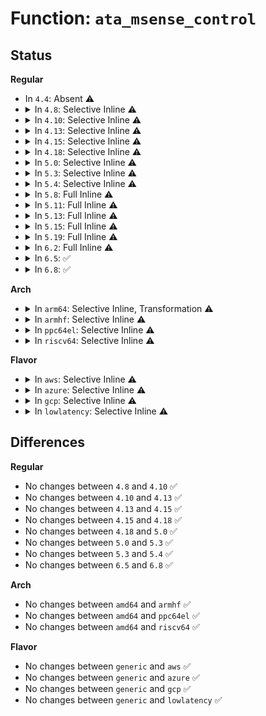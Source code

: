 # Function: <code>ata_msense_control</code>

## Status
<b>Regular</b>
<ul>
<li>
In <code>4.4</code>: Absent ⚠️
</li>
<li>
<details>
<summary>In <code>4.8</code>: Selective Inline ⚠️</summary>

```c
unsigned int ata_msense_control(struct ata_device *dev, u8 *buf, bool changeable);
```

**Collision:** Unique Static

**Inline:** Selective

**Transformation:** False

**Instances:**

```
In drivers/ata/libata-scsi.c (ffffffff8162b340)
Location: drivers/ata/libata-scsi.c:2452
Inline: True
Direct callers:
  - drivers/ata/libata-scsi.c:ata_scsi_mode_select_xlat
  - drivers/ata/libata-scsi.c:ata_scsiop_mode_sense
  - drivers/ata/libata-scsi.c:ata_scsiop_mode_sense
```
**Symbols:**

```
ffffffff8162b340-ffffffff8162b3a0: ata_msense_control (STB_LOCAL)
```
</details>
</li>
<li>
<details>
<summary>In <code>4.10</code>: Selective Inline ⚠️</summary>

```c
unsigned int ata_msense_control(struct ata_device *dev, u8 *buf, bool changeable);
```

**Collision:** Unique Static

**Inline:** Selective

**Transformation:** False

**Instances:**

```
In drivers/ata/libata-scsi.c (ffffffff8165c4e0)
Location: drivers/ata/libata-scsi.c:2533
Inline: True
Direct callers:
  - drivers/ata/libata-scsi.c:ata_scsi_mode_select_xlat
  - drivers/ata/libata-scsi.c:ata_scsiop_mode_sense
  - drivers/ata/libata-scsi.c:ata_scsiop_mode_sense
```
**Symbols:**

```
ffffffff8165c4e0-ffffffff8165c540: ata_msense_control (STB_LOCAL)
```
</details>
</li>
<li>
<details>
<summary>In <code>4.13</code>: Selective Inline ⚠️</summary>

```c
unsigned int ata_msense_control(struct ata_device *dev, u8 *buf, bool changeable);
```

**Collision:** Unique Static

**Inline:** Selective

**Transformation:** False

**Instances:**

```
In drivers/ata/libata-scsi.c (ffffffff81670dd0)
Location: drivers/ata/libata-scsi.c:2512
Inline: True
Direct callers:
  - drivers/ata/libata-scsi.c:ata_scsi_mode_select_xlat
  - drivers/ata/libata-scsi.c:ata_scsiop_mode_sense
  - drivers/ata/libata-scsi.c:ata_scsiop_mode_sense
```
**Symbols:**

```
ffffffff81670dd0-ffffffff81670e30: ata_msense_control (STB_LOCAL)
```
</details>
</li>
<li>
<details>
<summary>In <code>4.15</code>: Selective Inline ⚠️</summary>

```c
unsigned int ata_msense_control(struct ata_device *dev, u8 *buf, bool changeable);
```

**Collision:** Unique Static

**Inline:** Selective

**Transformation:** False

**Instances:**

```
In drivers/ata/libata-scsi.c (ffffffff816da3e0)
Location: drivers/ata/libata-scsi.c:2513
Inline: True
Direct callers:
  - drivers/ata/libata-scsi.c:ata_scsi_mode_select_xlat
  - drivers/ata/libata-scsi.c:ata_scsiop_mode_sense
  - drivers/ata/libata-scsi.c:ata_scsiop_mode_sense
```
**Symbols:**

```
ffffffff816da3e0-ffffffff816da440: ata_msense_control (STB_LOCAL)
```
</details>
</li>
<li>
<details>
<summary>In <code>4.18</code>: Selective Inline ⚠️</summary>

```c
unsigned int ata_msense_control(struct ata_device *dev, u8 *buf, bool changeable);
```

**Collision:** Unique Static

**Inline:** Selective

**Transformation:** False

**Instances:**

```
In drivers/ata/libata-scsi.c (ffffffff817168c0)
Location: drivers/ata/libata-scsi.c:2516
Inline: True
Direct callers:
  - drivers/ata/libata-scsi.c:ata_scsi_mode_select_xlat
  - drivers/ata/libata-scsi.c:ata_scsiop_mode_sense
  - drivers/ata/libata-scsi.c:ata_scsiop_mode_sense
```
**Symbols:**

```
ffffffff817168c0-ffffffff81716929: ata_msense_control (STB_LOCAL)
```
</details>
</li>
<li>
<details>
<summary>In <code>5.0</code>: Selective Inline ⚠️</summary>

```c
unsigned int ata_msense_control(struct ata_device *dev, u8 *buf, bool changeable);
```

**Collision:** Unique Static

**Inline:** Selective

**Transformation:** False

**Instances:**

```
In drivers/ata/libata-scsi.c (ffffffff81738f00)
Location: drivers/ata/libata-scsi.c:2511
Inline: True
Direct callers:
  - drivers/ata/libata-scsi.c:ata_scsi_mode_select_xlat
  - drivers/ata/libata-scsi.c:ata_scsiop_mode_sense
  - drivers/ata/libata-scsi.c:ata_scsiop_mode_sense
```
**Symbols:**

```
ffffffff81738f00-ffffffff81738f69: ata_msense_control (STB_LOCAL)
```
</details>
</li>
<li>
<details>
<summary>In <code>5.3</code>: Selective Inline ⚠️</summary>

```c
unsigned int ata_msense_control(struct ata_device *dev, u8 *buf, bool changeable);
```

**Collision:** Unique Static

**Inline:** Selective

**Transformation:** False

**Instances:**

```
In drivers/ata/libata-scsi.c (ffffffff81774f10)
Location: drivers/ata/libata-scsi.c:2515
Inline: True
Direct callers:
  - drivers/ata/libata-scsi.c:ata_scsi_mode_select_xlat
  - drivers/ata/libata-scsi.c:ata_scsiop_mode_sense
  - drivers/ata/libata-scsi.c:ata_scsiop_mode_sense
```
**Symbols:**

```
ffffffff81774f10-ffffffff81774f79: ata_msense_control (STB_LOCAL)
```
</details>
</li>
<li>
<details>
<summary>In <code>5.4</code>: Selective Inline ⚠️</summary>

```c
unsigned int ata_msense_control(struct ata_device *dev, u8 *buf, bool changeable);
```

**Collision:** Unique Static

**Inline:** Selective

**Transformation:** False

**Instances:**

```
In drivers/ata/libata-scsi.c (ffffffff81798e80)
Location: drivers/ata/libata-scsi.c:2515
Inline: True
Direct callers:
  - drivers/ata/libata-scsi.c:ata_scsi_mode_select_xlat
  - drivers/ata/libata-scsi.c:ata_scsiop_mode_sense
  - drivers/ata/libata-scsi.c:ata_scsiop_mode_sense
```
**Symbols:**

```
ffffffff81798e80-ffffffff81798ee9: ata_msense_control (STB_LOCAL)
```
</details>
</li>
<li>
<details>
<summary>In <code>5.8</code>: Full Inline ⚠️</summary>

**Collision:** Unique Static

**Inline:** Full

**Transformation:** False

**Instances:**

```
In drivers/ata/libata-scsi.c (ffffffff8185db84)
Location: drivers/ata/libata-scsi.c:2227
Inline: True
Inline callers:
  - drivers/ata/libata-scsi.c:ata_scsi_mode_select_xlat
  - drivers/ata/libata-scsi.c:ata_scsi_mode_select_xlat
  - drivers/ata/libata-scsi.c:ata_scsiop_mode_sense
  - drivers/ata/libata-scsi.c:ata_scsiop_mode_sense
  - drivers/ata/libata-scsi.c:ata_scsiop_mode_sense
  - drivers/ata/libata-scsi.c:ata_scsiop_mode_sense
```
</details>
</li>
<li>
<details>
<summary>In <code>5.11</code>: Full Inline ⚠️</summary>

**Collision:** Unique Static

**Inline:** Full

**Transformation:** False

**Instances:**

```
In drivers/ata/libata-scsi.c (ffffffff8186cbf2)
Location: drivers/ata/libata-scsi.c:2227
Inline: True
Inline callers:
  - drivers/ata/libata-scsi.c:ata_scsi_mode_select_xlat
  - drivers/ata/libata-scsi.c:ata_scsi_mode_select_xlat
  - drivers/ata/libata-scsi.c:ata_scsiop_mode_sense
  - drivers/ata/libata-scsi.c:ata_scsiop_mode_sense
  - drivers/ata/libata-scsi.c:ata_scsiop_mode_sense
  - drivers/ata/libata-scsi.c:ata_scsiop_mode_sense
```
</details>
</li>
<li>
<details>
<summary>In <code>5.13</code>: Full Inline ⚠️</summary>

**Collision:** Unique Static

**Inline:** Full

**Transformation:** False

**Instances:**

```
In drivers/ata/libata-scsi.c (ffffffff8184f7c7)
Location: drivers/ata/libata-scsi.c:2223
Inline: True
Inline callers:
  - drivers/ata/libata-scsi.c:ata_scsi_mode_select_xlat
  - drivers/ata/libata-scsi.c:ata_scsi_mode_select_xlat
  - drivers/ata/libata-scsi.c:ata_scsiop_mode_sense
  - drivers/ata/libata-scsi.c:ata_scsiop_mode_sense
  - drivers/ata/libata-scsi.c:ata_scsiop_mode_sense
  - drivers/ata/libata-scsi.c:ata_scsiop_mode_sense
```
</details>
</li>
<li>
<details>
<summary>In <code>5.15</code>: Full Inline ⚠️</summary>

**Collision:** Unique Static

**Inline:** Full

**Transformation:** False

**Instances:**

```
In drivers/ata/libata-scsi.c (ffffffff818dce56)
Location: drivers/ata/libata-scsi.c:2183
Inline: True
Inline callers:
  - drivers/ata/libata-scsi.c:ata_scsi_mode_select_xlat
  - drivers/ata/libata-scsi.c:ata_scsi_mode_select_xlat
  - drivers/ata/libata-scsi.c:ata_scsiop_mode_sense
  - drivers/ata/libata-scsi.c:ata_scsiop_mode_sense
  - drivers/ata/libata-scsi.c:ata_scsiop_mode_sense
  - drivers/ata/libata-scsi.c:ata_scsiop_mode_sense
```
</details>
</li>
<li>
<details>
<summary>In <code>5.19</code>: Full Inline ⚠️</summary>

**Collision:** Unique Static

**Inline:** Full

**Transformation:** False

**Instances:**

```
In drivers/ata/libata-scsi.c (ffffffff81a2d9b0)
Location: drivers/ata/libata-scsi.c:2199
Inline: True
Inline callers:
  - drivers/ata/libata-scsi.c:ata_scsi_mode_select_xlat
  - drivers/ata/libata-scsi.c:ata_scsi_mode_select_xlat
  - drivers/ata/libata-scsi.c:ata_scsiop_mode_sense
  - drivers/ata/libata-scsi.c:ata_scsiop_mode_sense
  - drivers/ata/libata-scsi.c:ata_scsiop_mode_sense
  - drivers/ata/libata-scsi.c:ata_scsiop_mode_sense
```
</details>
</li>
<li>
<details>
<summary>In <code>6.2</code>: Full Inline ⚠️</summary>

**Collision:** Unique Static

**Inline:** Full

**Transformation:** False

**Instances:**

```
In drivers/ata/libata-scsi.c (ffffffff81bb1300)
Location: drivers/ata/libata-scsi.c:2212
Inline: True
Inline callers:
  - drivers/ata/libata-scsi.c:ata_scsi_mode_select_xlat
  - drivers/ata/libata-scsi.c:ata_scsi_mode_select_xlat
  - drivers/ata/libata-scsi.c:ata_scsiop_mode_sense
  - drivers/ata/libata-scsi.c:ata_scsiop_mode_sense
  - drivers/ata/libata-scsi.c:ata_scsiop_mode_sense
  - drivers/ata/libata-scsi.c:ata_scsiop_mode_sense
```
</details>
</li>
<li>
<details>
<summary>In <code>6.5</code>: ✅</summary>

```c
unsigned int ata_msense_control(struct ata_device *dev, u8 *buf, u8 spg, bool changeable);
```

**Collision:** Unique Static

**Inline:** No

**Transformation:** False

**Instances:**

```
In drivers/ata/libata-scsi.c (ffffffff81c06a60)
Location: drivers/ata/libata-scsi.c:2349
Inline: False
Direct callers:
  - drivers/ata/libata-scsi.c:ata_scsiop_mode_sense
  - drivers/ata/libata-scsi.c:ata_scsiop_mode_sense
```
**Symbols:**

```
ffffffff81c06a60-ffffffff81c06be3: ata_msense_control (STB_LOCAL)
```
</details>
</li>
<li>
<details>
<summary>In <code>6.8</code>: ✅</summary>

```c
unsigned int ata_msense_control(struct ata_device *dev, u8 *buf, u8 spg, bool changeable);
```

**Collision:** Unique Static

**Inline:** No

**Transformation:** False

**Instances:**

```
In drivers/ata/libata-scsi.c (ffffffff81c5bbb0)
Location: drivers/ata/libata-scsi.c:2300
Inline: False
Direct callers:
  - drivers/ata/libata-scsi.c:ata_scsiop_mode_sense
  - drivers/ata/libata-scsi.c:ata_scsiop_mode_sense
```
**Symbols:**

```
ffffffff81c5bbb0-ffffffff81c5bd33: ata_msense_control (STB_LOCAL)
```
</details>
</li>
</ul>
<b>Arch</b>
<ul>
<li>
<details>
<summary>In <code>arm64</code>: Selective Inline, Transformation ⚠️</summary>

**Collision:** Unique Static

**Inline:** Selective

**Transformation:** True

**Instances:**

```
In drivers/ata/libata-scsi.c (ffff8000109a2c14)
Location: drivers/ata/libata-scsi.c:2515
Inline: True
Inline callers:
  - drivers/ata/libata-scsi.c:ata_scsi_mode_select_xlat
  - drivers/ata/libata-scsi.c:ata_scsi_mode_select_xlat
Direct callers:
  - drivers/ata/libata-scsi.c:ata_scsiop_mode_sense
  - drivers/ata/libata-scsi.c:ata_scsiop_mode_sense
```
**Symbols:**

```
ffff8000109a32a8-ffff8000109a3334: ata_msense_control.isra.0 (STB_LOCAL)
```
</details>
</li>
<li>
<details>
<summary>In <code>armhf</code>: Selective Inline ⚠️</summary>

```c
unsigned int ata_msense_control(struct ata_device *dev, u8 *buf, bool changeable);
```

**Collision:** Unique Static

**Inline:** Selective

**Transformation:** False

**Instances:**

```
In drivers/ata/libata-scsi.c (c0a73dbc)
Location: drivers/ata/libata-scsi.c:2515
Inline: True
Inline callers:
  - drivers/ata/libata-scsi.c:ata_scsi_mode_select_xlat
  - drivers/ata/libata-scsi.c:ata_scsi_mode_select_xlat
Direct callers:
  - drivers/ata/libata-scsi.c:ata_scsiop_mode_sense
  - drivers/ata/libata-scsi.c:ata_scsiop_mode_sense
```
**Symbols:**

```
c0a74958-c0a749b8: ata_msense_control (STB_LOCAL)
```
</details>
</li>
<li>
<details>
<summary>In <code>ppc64el</code>: Selective Inline ⚠️</summary>

```c
unsigned int ata_msense_control(struct ata_device *dev, u8 *buf, bool changeable);
```

**Collision:** Unique Static

**Inline:** Selective

**Transformation:** False

**Instances:**

```
In drivers/ata/libata-scsi.c (c000000000a688e4)
Location: drivers/ata/libata-scsi.c:2515
Inline: True
Inline callers:
  - drivers/ata/libata-scsi.c:ata_scsi_mode_select_xlat
  - drivers/ata/libata-scsi.c:ata_scsi_mode_select_xlat
Direct callers:
  - drivers/ata/libata-scsi.c:ata_scsiop_mode_sense
  - drivers/ata/libata-scsi.c:ata_scsiop_mode_sense
```
**Symbols:**

```
c000000000a69dd0-c000000000a69e88: ata_msense_control (STB_LOCAL)
```
</details>
</li>
<li>
<details>
<summary>In <code>riscv64</code>: Selective Inline ⚠️</summary>

```c
unsigned int ata_msense_control(struct ata_device *dev, u8 *buf, bool changeable);
```

**Collision:** Unique Static

**Inline:** Selective

**Transformation:** False

**Instances:**

```
In drivers/ata/libata-scsi.c (ffffffe0006032a2)
Location: drivers/ata/libata-scsi.c:2515
Inline: True
Inline callers:
  - drivers/ata/libata-scsi.c:ata_scsi_mode_select_xlat
Direct callers:
  - drivers/ata/libata-scsi.c:ata_scsiop_mode_sense
  - drivers/ata/libata-scsi.c:ata_scsiop_mode_sense
```
**Symbols:**

```
ffffffe00060365c-ffffffe0006036d2: ata_msense_control (STB_LOCAL)
```
</details>
</li>
</ul>
<b>Flavor</b>
<ul>
<li>
<details>
<summary>In <code>aws</code>: Selective Inline ⚠️</summary>

```c
unsigned int ata_msense_control(struct ata_device *dev, u8 *buf, bool changeable);
```

**Collision:** Unique Static

**Inline:** Selective

**Transformation:** False

**Instances:**

```
In drivers/ata/libata-scsi.c (ffffffff8175df70)
Location: drivers/ata/libata-scsi.c:2515
Inline: True
Direct callers:
  - drivers/ata/libata-scsi.c:ata_scsi_mode_select_xlat
  - drivers/ata/libata-scsi.c:ata_scsiop_mode_sense
  - drivers/ata/libata-scsi.c:ata_scsiop_mode_sense
```
**Symbols:**

```
ffffffff8175df70-ffffffff8175dfd9: ata_msense_control (STB_LOCAL)
```
</details>
</li>
<li>
<details>
<summary>In <code>azure</code>: Selective Inline ⚠️</summary>

```c
unsigned int ata_msense_control(struct ata_device *dev, u8 *buf, bool changeable);
```

**Collision:** Unique Static

**Inline:** Selective

**Transformation:** False

**Instances:**

```
In drivers/ata/libata-scsi.c (ffffffff8173de10)
Location: drivers/ata/libata-scsi.c:2515
Inline: True
Direct callers:
  - drivers/ata/libata-scsi.c:ata_scsi_mode_select_xlat
  - drivers/ata/libata-scsi.c:ata_scsiop_mode_sense
  - drivers/ata/libata-scsi.c:ata_scsiop_mode_sense
```
**Symbols:**

```
ffffffff8173de10-ffffffff8173de79: ata_msense_control (STB_LOCAL)
```
</details>
</li>
<li>
<details>
<summary>In <code>gcp</code>: Selective Inline ⚠️</summary>

```c
unsigned int ata_msense_control(struct ata_device *dev, u8 *buf, bool changeable);
```

**Collision:** Unique Static

**Inline:** Selective

**Transformation:** False

**Instances:**

```
In drivers/ata/libata-scsi.c (ffffffff8178dd00)
Location: drivers/ata/libata-scsi.c:2515
Inline: True
Direct callers:
  - drivers/ata/libata-scsi.c:ata_scsi_mode_select_xlat
  - drivers/ata/libata-scsi.c:ata_scsiop_mode_sense
  - drivers/ata/libata-scsi.c:ata_scsiop_mode_sense
```
**Symbols:**

```
ffffffff8178dd00-ffffffff8178dd69: ata_msense_control (STB_LOCAL)
```
</details>
</li>
<li>
<details>
<summary>In <code>lowlatency</code>: Selective Inline ⚠️</summary>

```c
unsigned int ata_msense_control(struct ata_device *dev, u8 *buf, bool changeable);
```

**Collision:** Unique Static

**Inline:** Selective

**Transformation:** False

**Instances:**

```
In drivers/ata/libata-scsi.c (ffffffff817a7b50)
Location: drivers/ata/libata-scsi.c:2515
Inline: True
Direct callers:
  - drivers/ata/libata-scsi.c:ata_scsi_mode_select_xlat
  - drivers/ata/libata-scsi.c:ata_scsiop_mode_sense
  - drivers/ata/libata-scsi.c:ata_scsiop_mode_sense
```
**Symbols:**

```
ffffffff817a7b50-ffffffff817a7bb9: ata_msense_control (STB_LOCAL)
```
</details>
</li>
</ul>

## Differences
<b>Regular</b>
<ul>
<li>
No changes between <code>4.8</code> and <code>4.10</code> ✅
</li>
<li>
No changes between <code>4.10</code> and <code>4.13</code> ✅
</li>
<li>
No changes between <code>4.13</code> and <code>4.15</code> ✅
</li>
<li>
No changes between <code>4.15</code> and <code>4.18</code> ✅
</li>
<li>
No changes between <code>4.18</code> and <code>5.0</code> ✅
</li>
<li>
No changes between <code>5.0</code> and <code>5.3</code> ✅
</li>
<li>
No changes between <code>5.3</code> and <code>5.4</code> ✅
</li>
<li>
No changes between <code>6.5</code> and <code>6.8</code> ✅
</li>
</ul>
<b>Arch</b>
<ul>
<li>
No changes between <code>amd64</code> and <code>armhf</code> ✅
</li>
<li>
No changes between <code>amd64</code> and <code>ppc64el</code> ✅
</li>
<li>
No changes between <code>amd64</code> and <code>riscv64</code> ✅
</li>
</ul>
<b>Flavor</b>
<ul>
<li>
No changes between <code>generic</code> and <code>aws</code> ✅
</li>
<li>
No changes between <code>generic</code> and <code>azure</code> ✅
</li>
<li>
No changes between <code>generic</code> and <code>gcp</code> ✅
</li>
<li>
No changes between <code>generic</code> and <code>lowlatency</code> ✅
</li>
</ul>
